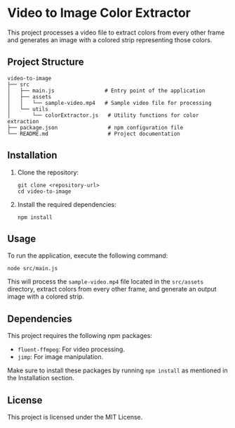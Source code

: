 # Video to Image Color Extractor

This project processes a video file to extract colors from every other frame and generates an image with a colored strip representing those colors.

## Project Structure

```
video-to-image
├── src
│   ├── main.js                # Entry point of the application
│   ├── assets
│   │   └── sample-video.mp4   # Sample video file for processing
│   └── utils
│       └── colorExtractor.js   # Utility functions for color extraction
├── package.json                # npm configuration file
└── README.md                   # Project documentation
```

## Installation

1. Clone the repository:
   ```
   git clone <repository-url>
   cd video-to-image
   ```

2. Install the required dependencies:
   ```
   npm install
   ```

## Usage

To run the application, execute the following command:
```
node src/main.js
```

This will process the `sample-video.mp4` file located in the `src/assets` directory, extract colors from every other frame, and generate an output image with a colored strip.

## Dependencies

This project requires the following npm packages:
- `fluent-ffmpeg`: For video processing.
- `jimp`: For image manipulation.

Make sure to install these packages by running `npm install` as mentioned in the Installation section.

## License

This project is licensed under the MIT License.